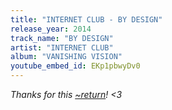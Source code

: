 ```yaml
---
title: "INTERNET CLUB - BY DESIGN"
release_year: 2014
track_name: "BY DESIGN"
artist: "INTERNET CLUB"
album: "VANISHING VISION"
youtube_embed_id: EKp1pbwyDv0
---
```


*Thanks for this [~return](https://tilde.town/~return/)! <3*
